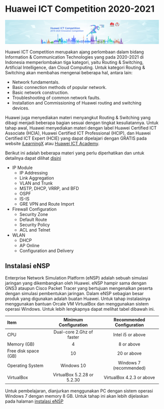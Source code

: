 # Huawei ICT Competition 2020-2021
![Huawei|big](images/banner.jpg)

Huawei ICT Competition merupakan ajang perlombaan dalam bidang Information & Communication Technologies yang pada 2020-2021 di Indonesia memperlombakan tiga kategori, yaitu Routing & Switching, Artificial Intelligence, dan Cloud Computing. Untuk kategori Routing & Switching akan membahas mengenai beberapa hal, antara lain:

* Network fundamentals.
* Basic connection methods of popular network.
* Basic network construction.
* Troubleshooting of common network faults.
* Installation and Commissioning of Huawei routing and switching devices.

Huawei juga menyediakan materi menyangkut Routing & Switching yang dibagi menjadi beberapa bagian sesuai dengan tingkat kesuliatannya. Untuk tahap awal, Huawei menyediakan materi dengan label Huawei Certified ICT Associate (HCIA), Huawei Certified ICT Professional (HCIP), dan Huawei Certified ICT Expert (HCIE) yang dapat dipelajari dengan GRATIS pada website [iLearningX](https://ilearningx.huawei.com/) atau [Huawei ICT Academy](https://e.huawei.com/en/talent/#/ict-academy/home).

Berikut ini adalah beberapa materi yang perlu diperhatikan dan untuk detailnya dapat dilihat [disini](https://e.huawei.com/en/talent/#/ict-academy/news-details?consultationId=521)

* IP Module
  * IP Addressing
  * Link Aggregation
  * VLAN and Trunk
  * MSTP, DHCP, VRRP, and BFD
  * OSPF
  * IS-IS
  * GRE VPN and Route Import
* Firewall Configuration
  * Security Zone
  * Default Route
  * Security Policy
  * ACL and Telnet
* WLAN
  * DHCP
  * AP Online
  * Configuration and Delivery

## Instalasi eNSP

Enterprise Network Simulation Platform (eNSP) adalah sebuah simulasi jaringan yang dikembangkan oleh Huawei. eNSP hampir sama dengan GNS3 ataupun Cisco Packet Tracer yang bertujuan mengenalkan peserta dengan simulasi pembentukan jaringan. Dalam eNSP sebagian besar produk yang digunakan adalah buatan Huawei. Untuk tahap instalasinya menggunakan bantuan Orcale VM VirtualBox dan menggunakan sistem operasi Windows. Untuk lebih lengkapnya dapat melihat tabel dibawah ini.

| Item | Minimum Configuration | Recommended Configuration |
| :--- | :-------------------: | :-----------------------: |
| CPU | Dual-core 2.Ghz of faster | Intel i5 or above|
| Memory (GB) | 4 | 8 or above|
| Free disk space (GB) | 10 | 20 or above|
| Operating System | Windows 10 | Windows 7 (recommended) |
| VirtualBox | VirtualBox 5.2.28 or 5.2.30 | VirtualBox 4.2.3 or above|

Untuk pembelajaran, dianjurkan menggunakan PC dengan sistem operasi Windows 7 dengan memory 8 GB. Untuk tahap ini akan lebih dijelaskan pada halaman [instalasi eNSP](instalasi-ensp.md)